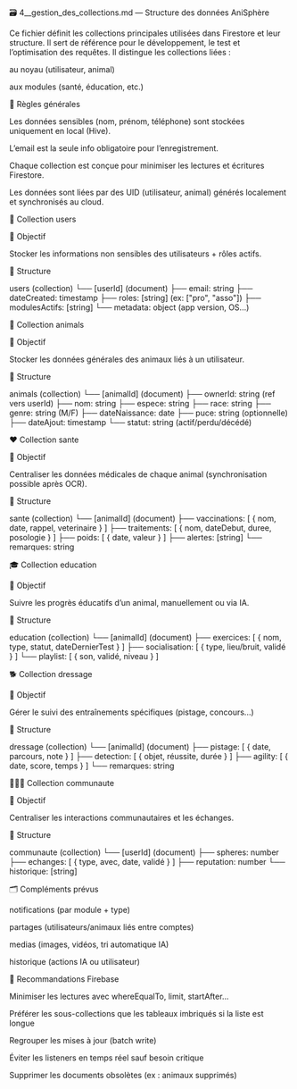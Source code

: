 🗃️ 4__gestion_des_collections.md — Structure des données AniSphère

Ce fichier définit les collections principales utilisées dans Firestore et leur structure. Il sert de référence pour le développement, le test et l’optimisation des requêtes. Il distingue les collections liées :

au noyau (utilisateur, animal)

aux modules (santé, éducation, etc.)

🔑 Règles générales

Les données sensibles (nom, prénom, téléphone) sont stockées uniquement en local (Hive).

L’email est la seule info obligatoire pour l’enregistrement.

Chaque collection est conçue pour minimiser les lectures et écritures Firestore.

Les données sont liées par des UID (utilisateur, animal) générés localement et synchronisés au cloud.

👤 Collection users

🔹 Objectif

Stocker les informations non sensibles des utilisateurs + rôles actifs.

🔹 Structure

users (collection) └── [userId] (document) ├── email: string ├── dateCreated: timestamp ├── roles: [string] (ex: ["pro", "asso"]) ├── modulesActifs: [string] └── metadata: object (app version, OS...) 

🐶 Collection animals

🔹 Objectif

Stocker les données générales des animaux liés à un utilisateur.

🔹 Structure

animals (collection) └── [animalId] (document) ├── ownerId: string (ref vers userId) ├── nom: string ├── espece: string ├── race: string ├── genre: string (M/F) ├── dateNaissance: date ├── puce: string (optionnelle) ├── dateAjout: timestamp └── statut: string (actif/perdu/décédé) 

❤️ Collection sante

🔹 Objectif

Centraliser les données médicales de chaque animal (synchronisation possible après OCR).

🔹 Structure

sante (collection) └── [animalId] (document) ├── vaccinations: [ { nom, date, rappel, veterinaire } ] ├── traitements: [ { nom, dateDebut, duree, posologie } ] ├── poids: [ { date, valeur } ] ├── alertes: [string] └── remarques: string 

🎓 Collection education

🔹 Objectif

Suivre les progrès éducatifs d’un animal, manuellement ou via IA.

🔹 Structure

education (collection) └── [animalId] (document) ├── exercices: [ { nom, type, statut, dateDernierTest } ] ├── socialisation: [ { type, lieu/bruit, validé } ] └── playlist: [ { son, validé, niveau } ] 

🐕 Collection dressage

🔹 Objectif

Gérer le suivi des entraînements spécifiques (pistage, concours...)

🔹 Structure

dressage (collection) └── [animalId] (document) ├── pistage: [ { date, parcours, note } ] ├── detection: [ { objet, réussite, durée } ] ├── agility: [ { date, score, temps } ] └── remarques: string 

🧑‍🤝‍🧑 Collection communaute

🔹 Objectif

Centraliser les interactions communautaires et les échanges.

🔹 Structure

communaute (collection) └── [userId] (document) ├── spheres: number ├── echanges: [ { type, avec, date, validé } ] ├── reputation: number └── historique: [string] 

🗂️ Compléments prévus

notifications (par module + type)

partages (utilisateurs/animaux liés entre comptes)

medias (images, vidéos, tri automatique IA)

historique (actions IA ou utilisateur)

📌 Recommandations Firebase

Minimiser les lectures avec whereEqualTo, limit, startAfter...

Préférer les sous-collections que les tableaux imbriqués si la liste est longue

Regrouper les mises à jour (batch write)

Éviter les listeners en temps réel sauf besoin critique

Supprimer les documents obsolètes (ex : animaux supprimés)

